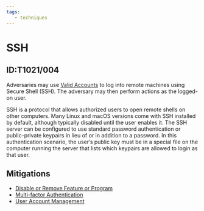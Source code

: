 ```yaml
---
tags:
   - techniques
---
```

# SSH
## ID:T1021/004
Adversaries may use [Valid Accounts](techniques/T1078) to log into remote machines using Secure Shell (SSH). The adversary may then perform actions as the logged-on user.

SSH is a protocol that allows authorized users to open remote shells on other computers. Many Linux and macOS versions come with SSH installed by default, although typically disabled until the user enables it. The SSH server can be configured to use standard password authentication or public-private keypairs in lieu of or in addition to a password. In this authentication scenario, the user’s public key must be in a special file on the computer running the server that lists which keypairs are allowed to login as that user.
## Mitigations
* [Disable or Remove Feature or Program](mitigations/M1042)
* [Multi-factor Authentication](mitigations/M1032)
* [User Account Management](mitigations/M1018)
